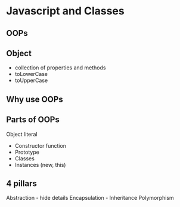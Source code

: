 # Javascript and Classes

## OOPs

## Object
- collection of properties and methods
- toLowerCase
- toUpperCase

## Why use OOPs

## Parts of OOPs
Object literal

- Constructor function
- Prototype
- Classes
- Instances (new, this)

## 4 pillars
Abstraction - hide details
Encapsulation - 
Inheritance
Polymorphism